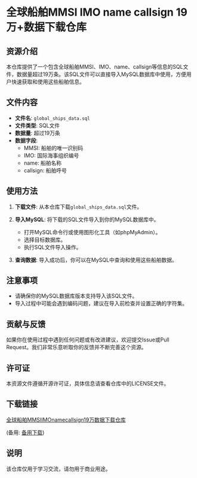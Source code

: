 # 全球船舶MMSI IMO name callsign 19万+数据下载仓库

## 资源介绍

本仓库提供了一个包含全球船舶MMSI、IMO、name、callsign等信息的SQL文件，数据量超过19万条。该SQL文件可以直接导入MySQL数据库中使用，方便用户快速获取和使用这些船舶信息。

## 文件内容

- **文件名**: `global_ships_data.sql`
- **文件类型**: SQL文件
- **数据量**: 超过19万条
- **数据字段**:
  - MMSI: 船舶的唯一识别码
  - IMO: 国际海事组织编号
  - name: 船舶名称
  - callsign: 船舶呼号

## 使用方法

1. **下载文件**: 从本仓库下载`global_ships_data.sql`文件。
2. **导入MySQL**: 将下载的SQL文件导入到你的MySQL数据库中。
   - 打开MySQL命令行或使用图形化工具（如phpMyAdmin）。
   - 选择目标数据库。
   - 执行SQL文件导入操作。

3. **查询数据**: 导入成功后，你可以在MySQL中查询和使用这些船舶数据。

## 注意事项

- 请确保你的MySQL数据库版本支持导入该SQL文件。
- 导入过程中可能会遇到编码问题，建议在导入前检查并设置正确的字符集。

## 贡献与反馈

如果你在使用过程中遇到任何问题或有改进建议，欢迎提交Issue或Pull Request。我们非常乐意听取你的反馈并不断完善这个资源。

## 许可证

本资源文件遵循开源许可证，具体信息请查看仓库中的LICENSE文件。

## 下载链接
[全球船舶MMSIIMOnamecallsign19万数据下载仓库](https://pan.quark.cn/s/4c75b00f2c92) 

(备用: [备用下载](https://pan.baidu.com/s/1xpS8E9Vev3O5AlhFvz1hAg?pwd=1234))

## 说明

该仓库仅用于学习交流，请勿用于商业用途。
